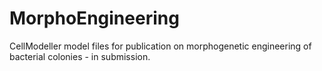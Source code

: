 # MorphoEngineering
CellModeller model files for publication on morphogenetic engineering of bacterial colonies - in submission.
